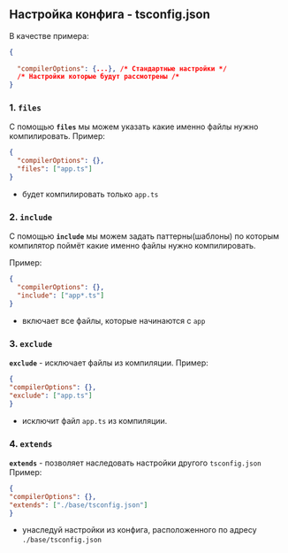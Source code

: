 ## Настройка конфига - tsconfig.json

В качестве примера:
```tsconfig.json
{
  
  "compilerOptions": {...}, /* Стандартные настройки */
  /* Настройки которые будут рассмотрены /* 
}
```

### 1. `files`

С помощью **`files`** мы можем указать какие именно файлы нужно компилировать. Пример:  
```json
{
  "compilerOptions": {},
  "files": ["app.ts"]
}
```
- будет компилировать только `app.ts`

### 2. `include`
С помощью **`include`** мы можем задать паттерны(шаблоны) по которым компилятор поймёт какие именно файлы нужно компилировать.

Пример:
```json
{
  "compilerOptions": {},
  "include": ["app*.ts"]
}
```
- включает все файлы, которые начинаются с `app`

### 3. `exclude`

**`exclude`** - исключает файлы из компиляции. Пример:
```json
{
"compilerOptions": {},
"exclude": ["app.ts"]
}
```
- исключит файл `app.ts` из компиляции.

### 4. `extends`

**`extends`** - позволяет наследовать настройки другого `tsconfig.json`
Пример:
```json
{
"compilerOptions": {},
"extends": ["./base/tsconfig.json"]
}
```
- унаследуй настройки из конфига, расположенного по адресу `./base/tsconfig.json`

